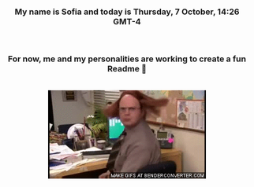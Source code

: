 


<div align="center">
<h3 >My name is Sofia and today is Thursday, 7 October, 14:26 GMT-4</h3><br>
<h3 >For now, me and my personalities are working to create a fun Readme 👋
</h3><br>
<img src='img/dwight.gif' alt='working...'/>
</div>
